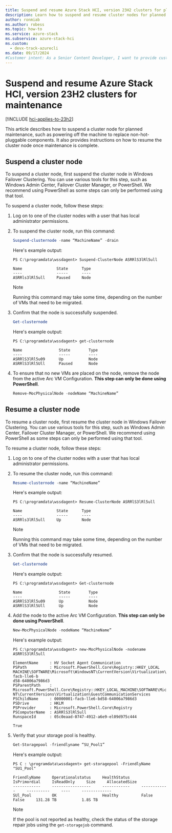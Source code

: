 ```yaml
---
title: Suspend and resume Azure Stack HCI, version 23H2 clusters for planned maintenance operations
description: Learn how to suspend and resume cluster nodes for planned maintenance operations.
author: ronmiab
ms.author: robess
ms.topic: how-to
ms.service: azure-stack
ms.subservice: azure-stack-hci
ms.custom:
  - devx-track-azurecli
ms.date: 09/17/2024
#Customer intent: As a Senior Content Developer, I want to provide customers with content and steps to help them successfully suspend and resume their cluster nodes for planned maintenance.
---
```


# Suspend and resume Azure Stack HCI, version 23H2 clusters for maintenance

[!INCLUDE [hci-applies-to-23h2](../../includes/hci-applies-to-23h2.md)]

This article describes how to suspend a cluster node for planned maintenance, such as powering off the machine to replace non-hot-pluggable components. It also provides instructions on how to resume the cluster node once maintenance is complete. 

## Suspend a cluster node

To suspend a cluster node, first suspend the cluster node in Windows Failover Clustering. You can use various tools for this step, such as Windows Admin Center, Failover Cluster Manager, or PowerShell. We recommend using PowerShell as some steps can only be performed using that tool.

To suspend a cluster node, follow these steps:

1. Log on to one of the cluster nodes with a user that has local administrator permissions.
1. To suspend the cluster node, run this command:

    ```powershell
    Suspend-clusternode -name “MachineName” -drain
    ```

    Here's example output:

    ```console
    PS C:\programdata\wssdagent> Suspend-ClusterNode ASRRlS3lRl5ull

    Name               State      Type
    ----               -----      ----
    ASRRls3lRl5ull     Paused     Node
    ```

    > [!NOTE]
    > Running this command may take some time, depending on the number of VMs that need to be migrated.

1. Confirm that the node is successfully suspended.

    ```powershell
    Get-clusternode
    ```

    Here's example output:

    ```console
    PS C:\programdata\wssdagent> get-clusternode

    Name                State        Type
    ----                -----        ----
    ASRRlS3lRl5u09      Up           Node
    ASRRlS3lRl5Ull      Paused       Node
    ```

1. To ensure that no new VMs are placed on the node, remove the node from the active Arc VM Configuration. **This step can only be done using PowerShell**.

    ```powershell
    Remove-MocPhysicalNode -nodeName “MachineName”
    ```

## Resume a cluster node

To resume a cluster node, first resume the cluster node in Windows Failover Clustering. You can use various tools for this step, such as Windows Admin Center, Failover Cluster Manager, or PowerShell. We recommend using PowerShell as some steps can only be performed using that tool.

To resume a cluster node, follow these steps:

1. Log on to one of the cluster nodes with a user that has local administrator permissions.
1. To resume the cluster node, run this command:

    ```powershell
    Resume-clusternode -name “MachineName” 
    ```

    Here's example output:

    ```console
    PS C:\programdata\wssdagent> Resume-ClusterNode ASRRlS3lRl5ull

    Name               State      Type
    ----               -----      ----
    ASRRls3lRl5ull     Up         Node
    ```

    > [!NOTE]
    > Running this command may take some time, depending on the number of VMs that need to be migrated.

1. Confirm that the node is successfully resumed.

    ```powershell
    Get-clusternode
    ```

    Here's example output:

    ```console
    PS C:\programdata\wssdagent> Get-clusternode

    Name                State        Type
    ----                -----        ----
    ASRRlS3lRl5u09      Up           Node
    ASRRlS3lRl5Ull      Up           Node
    ```

1. Add the node to the active Arc VM Configuration. **This step can only be done using PowerShell**.

    ```powershell
    New-MocPhysicalNode -nodeName “MachineName”
    ```

    Here's example output:

    ```console
    PS C:\programdata\wssdagent> new-MocPhysicalNode -nodename ASRRlS3lRl5ull
    
    ElementName     : HV Socket Agent Communication
    PSPath          : Microsoft.PowerShell.Core\Registry::HKEY_LOCAL MACHINE\SOFTWARE\Microsoft\WindowsNT\CurrentVersion\Virtualization\GuestCommunicationServices\00000001-facb-lle6-b
    d58-64006a7986d3
    PSParentPath    : Microsoft.PowerShell.Core\Registry::HKEY_LOCAL_MACHINE\SOFTWARE\Microsoft\Windows NT\CurrentVersions\Virtualization\GuestCommunicationServices
    PSChildName     : 00000001-facb-lle6-bd58-64006a7986d3
    PSDrive         : HKLM
    PSProvider      : Microsoft.PowerShell.Core\Registry
    PSComputerName  : ASRRlS3lRl5ull
    RunspaceId      : 05c0eaad-0747-4912-a6e9-el09d975c444

    True
    ```

1. Verify that your storage pool is healthy.

    ```powershell
    Get-Storagepool -friendlyname “SU_Pool1”
    ```

    Here's example output:

    ```console
    PS C : \programdata\wssdagent> get-storagepool -FriendlyName "SU1_Pool"

    FriendlyName     Operationalstatus     HealthStatus     IsPrimordial     IsReadOnly     Size     AllocatedSize 
    ------------     -----------------     ------------     ------------     ----------     ----     -------------
    SUl_Pool         OK                    Healthy          False            False     131.28 TB           1.8S TB
    ```

    > [!NOTE]
    > If the pool is not reported as healthy, check the status of the storage repair jobs using the `get-storagejob` command.
